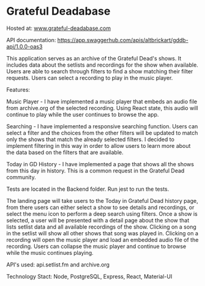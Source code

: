 # Grateful Deadabase

Hosted at: www.grateful-deadabase.com

API documentation: https://app.swaggerhub.com/apis/altbrickart/gddb-api/1.0.0-oas3

This application serves as an archive of the Grateful Dead's shows. It includes data about the setlists and recordings for the show when available.
Users are able to search through filters to find a show matching their filter requests. Users can select a recording to play in the music player.

Features:

Music Player - I have implemented a music player that embeds an audio file from archive.org of the selected recording.
Using React state, this audio will continue to play while the user continues to browse the app.

Searching - I have implemented a responsive searching function. Users can select a filter and the choices from the other filters will be updated to match only the
shows that match the already selected filters. I decided to implement filtering in this way in order to allow users to learn more about the data based on the
filters that are available.

Today in GD History - I have implemented a page that shows all the shows from this day in history. This is a common request in the Grateful Dead community.

Tests are located in the Backend folder. Run jest to run the tests.

The landing page will take users to the Today in Grateful Dead history page, from there users can either select a show to see details and recordings, or select the
menu icon to perform a deep search using filters. Once a show is selected, a user will be presented with a detail page about the show that lists setlist data and all
available recordings of the show. Clicking on a song in the setlist will show all other shows that song was played in. Clicking on a recording will open the music player
and load an embedded audio file of the recording. Users can collapse the music player and continue to browse while the music continues playing.

API's used: api.setlist.fm and archive.org

Technology Stact: Node, PostgreSQL, Express, React, Material-UI
